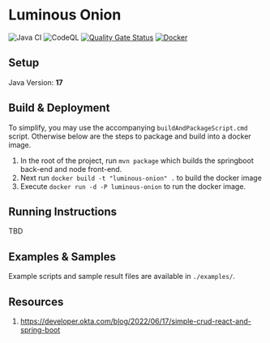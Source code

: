 # Luminous Onion
![Java CI](https://github.com/zkarpinski/Luminous-Onion/actions/workflows/maven.yml/badge.svg)
![CodeQL](https://github.com/zkarpinski/Luminous-Onion/actions/workflows/codeql.yml/badge.svg)
[![Quality Gate Status](https://sonarcloud.io/api/project_badges/measure?project=zkarpinski_Luminous-Onion&metric=alert_status)](https://sonarcloud.io/summary/new_code?id=zkarpinski_Luminous-Onion)
[![Docker](https://img.shields.io/badge/Docker-Latest-blue)](https://hub.docker.com/r/zkarpinski/luminous-onion/tags)
## Setup
Java Version: **17**

## Build & Deployment
To simplify, you may use the accompanying `buildAndPackageScript.cmd` script. Otherwise below are the steps to package and build into a docker image.
1. In the root of the project, run `mvn package` which builds the springboot back-end and node front-end.
2. Next run `docker build -t "luminous-onion" .` to build the docker image
3. Execute `docker run -d -P luminous-onion` to run the docker image.

## Running Instructions
TBD
## Examples & Samples
Example scripts and sample result files are available in `./examples/`.

## Resources
1. https://developer.okta.com/blog/2022/06/17/simple-crud-react-and-spring-boot